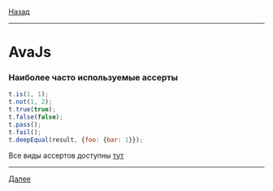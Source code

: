 [Назад](/e2e-stack/slides/10.md)

---

# AvaJs

### Наиболее часто используемые ассерты

```javascript
t.is(1, 1);
t.not(1, 2);
t.true(true);
t.false(false);
t.pass();
t.fail();
t.deepEqual(result, {foo: {bar: 1}});
```

Все виды ассертов доступны [тут](https://github.com/avajs/ava/blob/master/docs/03-assertions.md)

---

[Далее](/e2e-stack/slides/12.md)
